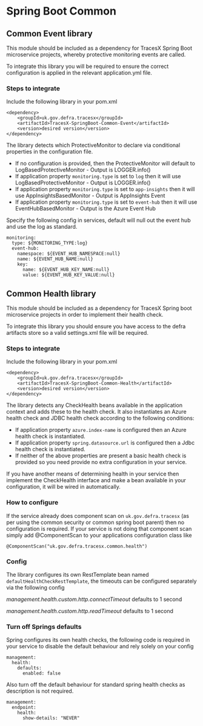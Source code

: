 # Spring Boot Common

## Common Event library

This module should be included as a dependency for TracesX Spring Boot microservice projects, whereby protective monitoring events are called.

To integrate this library you will be required to ensure the correct configuration is applied in the relevant application.yml file.

### Steps to integrate

Include the following library in your pom.xml

```
<dependency>
    <groupId>uk.gov.defra.tracesx</groupId>
    <artifactId>TracesX-SpringBoot-Common-Event</artifactId>
    <version>desired version</version>
</dependency>
```

The library detects which ProtectiveMonitor to declare via conditional properties in the configuration file.
- If no configuration is provided, then the ProtectiveMonitor will default to LogBasedProtectiveMonitor - Output is LOGGER.info()
- If application property ```monitoring.type``` is set to ```log``` then it will use LogBasedProtectiveMonitor - Output is LOGGER.info()
- If application property ```monitoring.type``` is set to ```app-insights``` then it will use AppInsightsBasedMonitor - Output is AppInsights Event
- If application property ```monitoring.type``` is set to ```event-hub``` then it will use EventHubBasedMonitor - Output is the Azure Event Hub

Specify the following config in services, default will null out the event hub and use the log as standard.

```
monitoring:
  type: ${MONITORING_TYPE:log}
  event-hub:
    namespace: ${EVENT_HUB_NAMESPACE:null}
    name: ${EVENT_HUB_NAME:null}
    key:
      name: ${EVENT_HUB_KEY_NAME:null}
      value: ${EVENT_HUB_KEY_VALUE:null}
```

## Common Health library

This module should be included as a dependency for TracesX Spring boot microservice projects in order to implement their health check.

To integrate this library you should ensure you have access to the defra artifacts store so a valid settings.xml file will be required.

### Steps to integrate

Include the following library in your pom.xml

```
<dependency>
    <groupId>uk.gov.defra.tracesx</groupId>
    <artifactId>TracesX-SpringBoot-Common-Health</artifactId>
    <version>desired version</version>
</dependency>
```

The library detects any CheckHealth beans available in the application context and adds these to the health check. It also instantiates an Azure health check and JDBC health check according to the following conditions:
- If application property ```azure.index-name``` is configured then an Azure health check is instantiated.
- If application property ```spring.datasource.url``` is configured then a Jdbc health check is instantiated.
- If neither of the above properties are present a basic health check is provided so you need provide no extra configuration in your service.

If you have another means of determining health in your service then implement the CheckHealth interface and make a bean available in your configuration, it will be wired in automatically.

### How to configure

If the service already does  component scan on ```uk.gov.defra.tracesx``` (as per using the common security or common spring boot parent) then no configuration is required.
If your service is not doing that component scan simply add @ComponentScan to your applications configuration class like

```
@ComponentScan("uk.gov.defra.tracesx.common.health")
```

### Config

The library configures its own RestTemplate bean named ```defaultHealthCheckRestTemplate```, the timeouts can be configured separately via the following config

*management.health.custom.http.connectTimeout*   defaults to 1 second

*management.health.custom.http.readTimeout*   defaults to 1 second

### Turn off Springs defaults

Spring configures its own health checks, the following code is required in your service to disable the default behaviour and rely solely on your config

```
management:
  health:
    defaults:
      enabled: false
```

Also turn off the default behaviour for standard spring health checks as description is not required.

```
management:
  endpoint:
    health:
      show-details: "NEVER"
```